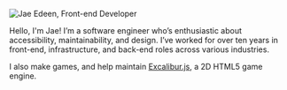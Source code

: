 ![Jae Edeen, Front-end Developer](https://user-images.githubusercontent.com/675840/141667857-00b35310-6839-4cc0-b9f5-ecf298a5d2af.png)

Hello, I'm Jae! I’m a software engineer who’s enthusiastic about accessibility, maintainability, and design. I’ve worked for over ten years in front-end, infrastructure, and back-end roles across various industries.

I also make games, and help maintain [Excalibur.js](https://github.com/excaliburjs), a 2D HTML5 game engine.
